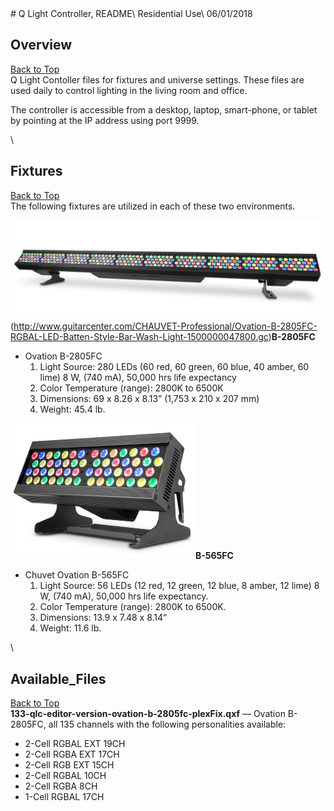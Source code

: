 <div id="content">
# Q Light Controller, README\
Residential Use\
06/01/2018

## Overview
[Back to Top](#top)\
Q Light Contoller files for fixtures and universe settings. These files are used daily to control lighting in the living room and office.

The controller is accessible from a desktop, laptop, smart-phone, or tablet by pointing at the IP address using port 9999.

\
## Fixtures

[Back to Top](#top)\
The following fixtures are utilized in each of these two environments.

![B-2805FC](./images/458-b2805-594x187.png)(http://www.guitarcenter.com/CHAUVET-Professional/Ovation-B-2805FC-RGBAL-LED-Batten-Style-Bar-Wash-Light-1500000047800.gc)**B-2805FC**
-   Ovation B-2805FC
    1.  Light Source: 280 LEDs (60 red, 60 green, 60 blue, 40 amber,
        60 lime) 8 W, (740 mA), 50,000 hrs life expectancy
    2.  Color Temperature (range): 2800K to 6500K
    3.  Dimensions: 69 x 8.26 x 8.13” (1,753 x 210 x 207 mm)
    4.  Weight: 45.4 lb.

![B-565FC](./images/463-b565fc-296x217.png)**B-565FC**
-   Chuvet Ovation B-565FC
    1.  Light Source: 56 LEDs (12 red, 12 green, 12 blue, 8 amber,
        12 lime) 8 W, (740 mA), 50,000 hrs life expectancy.
    2.  Color Temperature (range): 2800K to 6500K.
    3.  Dimensions: 13.9 x 7.48 x 8.14”
    4.  Weight: 11.6 lb.

\

## Available\_Files

[Back to Top](#top)\
**133-qlc-editor-version-ovation-b-2805fc-plexFix.qxf** — Ovation B-2805FC, all 135 channels with the following personalities available:
-   2-Cell RGBAL EXT 19CH
-   2-Cell RGBA EXT 17CH
-   2-Cell RGB EXT 15CH
-   2-Cell RGBAL 10CH
-   2-Cell RGBA 8CH
-   1-Cell RGBAL 17CH

</div>
